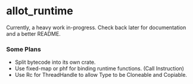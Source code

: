 # allot_runtime

Currently, a heavy work in-progress. Check back later for documentation and a better README.

### Some Plans

- Split bytecode into its own crate.
- Use fixed-map or phf for binding runtime functions. (Call Instruction)
- Use Rc for ThreadHandle to allow Type to be Cloneable and Copiable.
